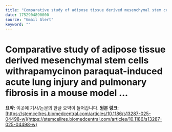 ```yaml
---
title: "Comparative study of adipose tissue derived mesenchymal stem cells withrapamycinon paraquat-induced acute lung injury and pulmonary fibrosis in a mouse model …"
date: 1752904890000
source: "Gmail Alert"
keyword: ""
---
```

# Comparative study of adipose tissue derived mesenchymal stem cells withrapamycinon paraquat-induced acute lung injury and pulmonary fibrosis in a mouse model …
**요약:** 이곳에 기사/논문의 한글 요약이 들어갑니다.
**원본 링크:** [https://stemcellres.biomedcentral.com/articles/10.1186/s13287-025-04498-w](https://stemcellres.biomedcentral.com/articles/10.1186/s13287-025-04498-w)
